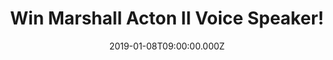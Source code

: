 ---
campaign-uuid: "c-c1800db4-330f-4cc7-ad9b-c70c6a84a569"
type: "Preview"
category: "Technology"
date: "2019-01-08T09:00:00.000Z"
end-date: "2019-02-08T23:59:00.000Z"
disable-form: false
is_promoted: true
has_entry_page: true
title: "Win Marshall Acton II Voice Speaker!"
competition-description: "<p>Want to win the new Acton II Voice smart speaker from\
  \ Marshall? Beat those post-Christmas blues with the new Acton II Voice speaker\
  \ from iconic music brand, Marshall.</p>\r\n<p>Best known for their classic amps,\
  \ the new voice series combines Marshall's legendary sound with Alexa voice activation\
  \ - bringing flawless sound to your home.\_With an instantly recognisable look -\
  \ including the famous\_textured vinyl covering, salt & pepper fret and the iconic\
  \ script logo - this is guaranteed to be a talking point in your home. Plus, the\
  \ Acton II Voice\_combines advanced components such as class D amplifiers, a bass\
  \ reflex cabinet system and custom-tuned drivers engineered to provide a balanced\
  \ and dynamic sound.</p>\r\n<p>To be in with a chance of winning an Acton II Voice\
  \ Speaker, click below!</p>"
hero-header: "Win Marshall Acton II Voice Speaker!"
terms-confirmation: "N/A"
banner-img: "https://assets.expresslyapp.com/asset-1b9b4232-37bd-4501-83fb-59d193925518.jpg"
logo-left-href: "aaa.nme.com"
logo-left-image: "https://assets.expresslyapp.com/asset-2c5f13a7-5cd2-46be-a267-2a2eae09b213.jpg"
logo-left-title: "NME AAA"
bg-image-hero: "https://assets.expresslyapp.com/asset-151aeffd-e85b-4610-af8e-d901a4df59bc.png"
bg-image-first: "https://assets.expresslyapp.com/asset-2bf531d9-c7a8-49e0-838b-6d6ee4886854.jpg"
bg-image-second: "https://assets.expresslyapp.com/asset-c9befb9e-05e1-40d4-a418-99730b9c971c.jpg"
bg-image-third: "https://assets.expresslyapp.com/asset-f2b29370-ebe3-4365-a54f-f7a4efef58a6.jpg"
section1-content: "Launching this autumn is Marshall Voice with Amazon Alexa, followed\
  \ by the Google Assistant later this year. This is just the beginning, with Marshall\
  \ planning to roll out even more Marshall Voice speakers with other services in\
  \ the future."
section2-content: "Just like a roadie, Alexa is there to help while you’re busy doing\
  \ other things. Can’t remember the name of a song? Say the lyrics and Alexa will\
  \ find it for you. Looking for information on when your favourite band goes on tour?\
  \ Just ask. You can even have Alexa remind you when tickets go on sale, help you\
  \ tune your guitar, learn music theory, test your music knowledge, or catch you\
  \ up on the latest news. Alexa and Marshall Voice really are a match made in music\
  \ heaven."
section3-content: "<p>We are giving away an amazing Acton II Voice Speaker from the\
  \ iconic music brand, Marshall! Think no more and enter the form below for a chance\
  \ to win this amazing prize NOW!</p>\r\n<p>Good luck!</p>"
entry-title: "Win Marshall Acton II Voice Speaker!"
entry-content: "Enter the draw to win the Marshall Acton II Voice Speaker\r\nby completing\
  \ the form below before 23:59 on 8th of February 2019."
has-winner: false
prize-description: "Marshall Acton II Voice Speaker."
special-conditions: "Multiple entries are allowed up to one every day"
country-restrictions:
- "GB"
---